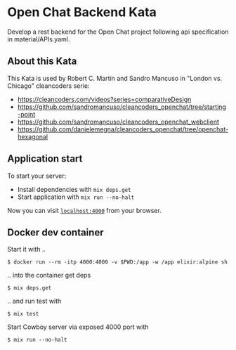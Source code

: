 # Open Chat Backend Kata

Develop a rest backend for the Open Chat project following api specification in material/APIs.yaml.

## About this Kata

This Kata is used by Robert C. Martin and Sandro Mancuso in "London vs. Chicago" cleancoders serie:

* https://cleancoders.com/videos?series=comparativeDesign
* https://github.com/sandromancuso/cleancoders_openchat/tree/starting-point
* https://github.com/sandromancuso/cleancoders_openchat_webclient
* https://github.com/danielemegna/cleancoders_openchat/tree/openchat-hexagonal

## Application start

To start your server:

  * Install dependencies with `mix deps.get`
  * Start application with `mix run --no-halt`

Now you can visit [`localhost:4000`](http://localhost:4000) from your browser.

## Docker dev container

Start it with ..
```
$ docker run --rm -itp 4000:4000 -v $PWD:/app -w /app elixir:alpine sh
```

.. into the container get deps
```
$ mix deps.get
```

.. and run test with
```
$ mix test
```

Start Cowboy server via exposed 4000 port with
```
$ mix run --no-halt
```
